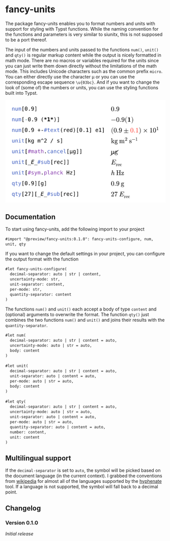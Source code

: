 # fancy-units

The package fancy-units enables you to format numbers and units with support for styling with Typst functions.
While the naming convention for the functions and parameters is very similar to siunitx, this is not supposed to be a port thereof.

The input of the numbers and units passed to the functions `num()`, `unit()` and `qty()` is regular markup content while the output is nicely formatted in math mode.
There are no macros or variables required for the units since you can just write them down directly without the limitations of the math mode.
This includes Unicode characters such as the common prefix `micro`.
You can either directly use the character μ or you can use the corresponding escape sequence `\u{03bc}`.
And if you want to change the look of (some of) the numbers or units, you can use the styling functions built into Typst.

<p align="center">
  <picture>
    <img src="docs/examples.svg">
  </picture>
</p>

## Documentation

To start using fancy-units, add the following import to your project

```typ
#import "@preview/fancy-units:0.1.0": fancy-units-configure, num, unit, qty
```

If you want to change the default settings in your project, you can configure the output format with the function

```typ
#let fancy-units-configure(
  decimal-separator: auto | str | content,
  uncertainty-mode: str,
  unit-separator: content,
  per-mode: str,
  quantity-separator: content
)
```

The functions `num()` and `unit()` each accept a body of type `content` and (optional) arguments to overwrite the format.
The function `qty()` just combines the two functions `num()` and `unit()` and joins their results with the `quantity-separator`.

```typ
#let num(
  decimal-separator: auto | str | content = auto,
  uncertainty-mode: auto | str = auto,
  body: content
)

#let unit(
  decimal-separator: auto | str | content = auto,
  unit-separator: auto | content = auto,
  per-mode: auto | str = auto,
  body: content
)

#let qty(
  decimal-separator: auto | str | content = auto,
  uncertainty-mode: auto | str = auto,
  unit-separator: auto | content = auto,
  per-mode: auto | str = auto,
  quantity-separator: auto | content = auto,
  number: content,
  unit: content
)
```

## Multilingual support

If the `decimal-separator` is set to `auto`, the symbol will be picked based on the document language (in the current context).
I grabbed the conventions from [wikipedia](https://en.wikipedia.org/wiki/Decimal_separator#Conventions_worldwide) for almost all of the languages supported by the [hyphenate](https://typst.app/tools/hyphenate/) tool.
If a language is not supported, the symbol will fall back to a decimal point.

## Changelog

### Version 0.1.0

_Initial release_
